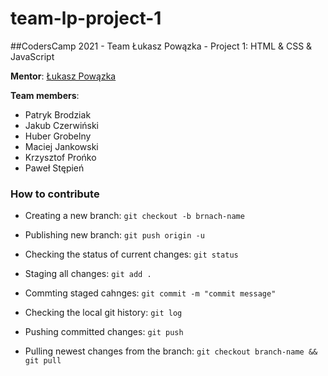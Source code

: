# team-lp-project-1

##CodersCamp 2021 - Team Łukasz Powązka - Project 1: HTML & CSS & JavaScript


**Mentor**: [Łukasz Powązka](https://github.com/lukiq)

**Team members**:

 - Patryk Brodziak
 - Jakub Czerwiński
 - Huber Grobelny
 - Maciej Jankowski
 - Krzysztof Prońko
 - Paweł Stępień


### How to contribute

- Creating a new branch: `git checkout -b brnach-name`

- Publishing new branch: `git push origin -u`

- Checking the status of current changes: `git status`

- Staging all changes: `git add .`

- Commting staged cahnges: `git commit -m "commit message"`

- Checking the local git history: `git log`

- Pushing committed changes: `git push`

- Pulling newest changes from the branch: `git checkout branch-name && git pull`
